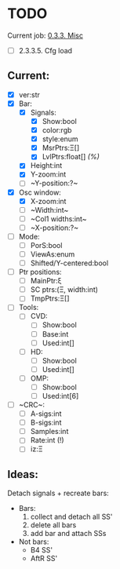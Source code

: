 # TODO

Current job: [0.3.3. Misc](https://github.com/tieugene/iosc.py/milestone/15)

- [ ] 2.3.3.5. Cfg load

## Current:
- [x] ver:str
- [x] Bar:
  + [x] Signals:
    - [x] Show:bool
    - [x] color:rgb
    - [x] style:enum
    - [x] MsrPtrs:&Xi;[]
    - [x] LvlPtrs:float[] *(%)*
  + [x] Height:int
  + [x] Y-zoom:int
  + [ ] ~Y-position:?~
- [x] Osc window:
  + [x] X-zoom:int
  + [ ] ~Width:int~
  + [ ] ~Col1 widths:int~
  + [ ] ~X-position:?~
- [ ] Mode:
  + [ ] PorS:bool
  + [ ] ViewAs:enum
  + [ ] Shifted/Y-centered:bool
- [ ] Ptr positions:
  + [ ] MainPtr:&xi;
  + [ ] SC ptrs:(&Xi;, width:int)
  + [ ] TmpPtrs:&Xi;[]
- [ ] Tools:
  + [ ] CVD:
    - [ ] Show:bool
    - [ ] Base:int
    - [ ] Used:int[]
  + [ ] HD:
    - [ ] Show:bool
    - [ ] Used:int[]
  + [ ] OMP:
    - [ ] Show:bool
    - [ ] Used:int[6]
- [ ] ~CRC~:
  - [ ] A-sigs:int
  - [ ] B-sigs:int
  - [ ] Samples:int
  - [ ] Rate:int (!)
  - [ ] iz:&Xi;

## Ideas:

Detach signals + recreate bars:

- Bars:
  1. collect and detach all SS'
  2. delete all bars
  3. add bar and attach SSs
- Not bars:
  + B4 SS'
  + AftR SS'
